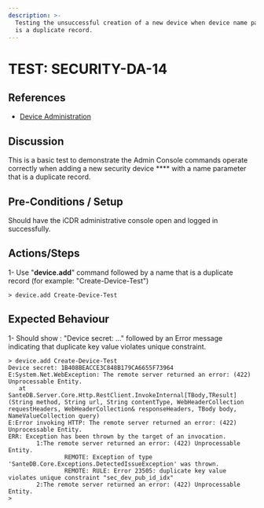 ```yaml
---
description: >-
  Testing the unsuccessful creation of a new device when device name parameter
  is a duplicate record.
---
```


# TEST: SECURITY-DA-14

## References

* [Device Administration](../../../../../../../operations/server-administration/santedb-icdr-admin-console/untitled.md)

## Discussion

This is a basic test to demonstrate the Admin Console commands operate correctly when adding a new security device **** with a name parameter that is a duplicate record.

## Pre-Conditions / Setup

Should have the iCDR administrative console open and logged in successfully.

## Actions/Steps

1- Use "**device.add**" command followed by a name that is a duplicate record (for example: "Create-Device-Test")

```
> device.add Create-Device-Test
```

## Expected Behaviour

1- Should show : "Device secret: ..." followed by an Error message indicating that duplicate key value violates unique constraint.

```
> device.add Create-Device-Test
Device secret: 1B408BEACCE3C848B179CA6655F73964
E:System.Net.WebException: The remote server returned an error: (422) Unprocessable Entity.
   at SanteDB.Server.Core.Http.RestClient.InvokeInternal[TBody,TResult](String method, String url, String contentType, WebHeaderCollection requestHeaders, WebHeaderCollection& responseHeaders, TBody body, NameValueCollection query)
E:Error invoking HTTP: The remote server returned an error: (422) Unprocessable Entity.
ERR: Exception has been thrown by the target of an invocation.
        1:The remote server returned an error: (422) Unprocessable Entity.
                REMOTE: Exception of type 'SanteDB.Core.Exceptions.DetectedIssueException' was thrown.
                REMOTE: RULE: Error 23505: duplicate key value violates unique constraint "sec_dev_pub_id_idx"
        2:The remote server returned an error: (422) Unprocessable Entity.
>
```

